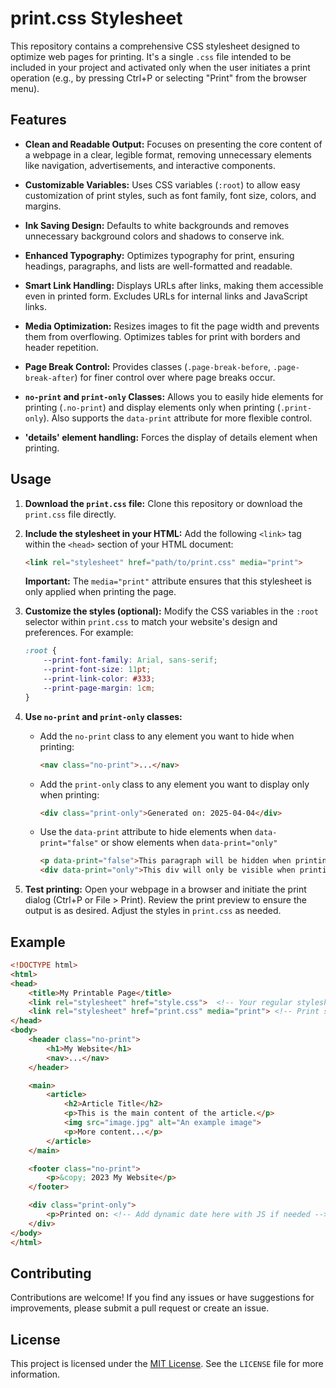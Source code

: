 # print.css Stylesheet

This repository contains a comprehensive CSS stylesheet designed to optimize web pages for printing.  It's a single `.css` file intended to be included in your project and activated only when the user initiates a print operation (e.g., by pressing Ctrl+P or selecting "Print" from the browser menu).

## Features

*   **Clean and Readable Output:**  Focuses on presenting the core content of a webpage in a clear, legible format, removing unnecessary elements like navigation, advertisements, and interactive components.

*   **Customizable Variables:** Uses CSS variables (`:root`) to allow easy customization of print styles, such as font family, font size, colors, and margins.

*   **Ink Saving Design:**  Defaults to white backgrounds and removes unnecessary background colors and shadows to conserve ink.

*   **Enhanced Typography:**  Optimizes typography for print, ensuring headings, paragraphs, and lists are well-formatted and readable.

*   **Smart Link Handling:**  Displays URLs after links, making them accessible even in printed form.  Excludes URLs for internal links and JavaScript links.

*   **Media Optimization:**  Resizes images to fit the page width and prevents them from overflowing.  Optimizes tables for print with borders and header repetition.

*   **Page Break Control:** Provides classes (`.page-break-before`, `.page-break-after`) for finer control over where page breaks occur.

*   **`no-print` and `print-only` Classes:** Allows you to easily hide elements for printing (`.no-print`) and display elements only when printing (`.print-only`). Also supports the `data-print` attribute for more flexible control.

*   **'details' element handling:** Forces the display of details element when printing.

## Usage

1.  **Download the `print.css` file:**  Clone this repository or download the `print.css` file directly.

2.  **Include the stylesheet in your HTML:**  Add the following `<link>` tag within the `<head>` section of your HTML document:

    ```html
    <link rel="stylesheet" href="path/to/print.css" media="print">
    ```

    **Important:** The `media="print"` attribute ensures that this stylesheet is only applied when printing the page.

3.  **Customize the styles (optional):**  Modify the CSS variables in the `:root` selector within `print.css` to match your website's design and preferences.  For example:

    ```css
    :root {
        --print-font-family: Arial, sans-serif;
        --print-font-size: 11pt;
        --print-link-color: #333;
        --print-page-margin: 1cm;
    }
    ```

4.  **Use `no-print` and `print-only` classes:**

    *   Add the `no-print` class to any element you want to hide when printing:

        ```html
        <nav class="no-print">...</nav>
        ```

    *   Add the `print-only` class to any element you want to display only when printing:

        ```html
        <div class="print-only">Generated on: 2025-04-04</div>
        ```

    *   Use the `data-print` attribute to hide elements when `data-print="false"` or show elements when `data-print="only"`

        ```html
        <p data-print="false">This paragraph will be hidden when printing.</p>
        <div data-print="only">This div will only be visible when printing.</div>
        ```

5.  **Test printing:**  Open your webpage in a browser and initiate the print dialog (Ctrl+P or File > Print).  Review the print preview to ensure the output is as desired.  Adjust the styles in `print.css` as needed.

## Example

```html
<!DOCTYPE html>
<html>
<head>
    <title>My Printable Page</title>
    <link rel="stylesheet" href="style.css">  <!-- Your regular stylesheet -->
    <link rel="stylesheet" href="print.css" media="print"> <!-- Print stylesheet -->
</head>
<body>
    <header class="no-print">
        <h1>My Website</h1>
        <nav>...</nav>
    </header>

    <main>
        <article>
            <h2>Article Title</h2>
            <p>This is the main content of the article.</p>
            <img src="image.jpg" alt="An example image">
            <p>More content...</p>
        </article>
    </main>

    <footer class="no-print">
        <p>&copy; 2023 My Website</p>
    </footer>

    <div class="print-only">
        <p>Printed on: <!-- Add dynamic date here with JS if needed --></p>
    </div>
</body>
</html>
```

## Contributing

Contributions are welcome!  If you find any issues or have suggestions for improvements, please submit a pull request or create an issue.

## License

This project is licensed under the [MIT License](LICENSE). See the `LICENSE` file for more information.
